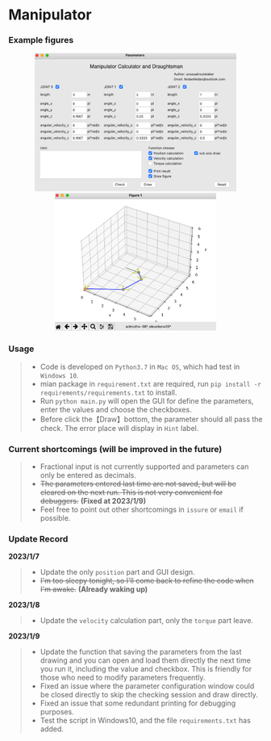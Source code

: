 # Manipulator

### Example figures

<div align=center>
<img src="https://github.com/FeiDao7943/manipulator/blob/main/figure/example_1.png" width="400px">
<img src="https://github.com/FeiDao7943/manipulator/blob/main/figure/example_2.png" width="320px">
</div>

### Usage
>* Code is developed on `Python3.7` in `Mac OS`, which had test in `Windows 10`.
>* mian package in `requirement.txt` are required, run `pip install -r requirements/requirements.txt` to install.
>* Run `python main.py` will open the GUI for define the parameters, enter the values and choose the checkboxes.
>* Before click the【Draw】bottom, the parameter should all pass the check. The error place will display in `Hint` label.

### Current shortcomings (will be improved in the future)
>* Fractional input is not currently supported and parameters can only be entered as decimals.
>* ~~The parameters entered last time are not saved, but will be cleared on the next run. This is not very convenient for debuggers.~~
   **(Fixed at 2023/1/9)**
>* Feel free to point out other shortcomings in `issure` or `email` if possible.

### Update Record
**2023/1/7**
>* Update the only `position` part and GUI design.
>* ~~I'm too sleepy tonight, so I'll come back to refine the code when I'm awake.~~ **(Already waking up)**

**2023/1/8**
>* Update the `velocity` calculation part, only the `torque` part leave.

**2023/1/9**
>* Update the function that saving the parameters from the last drawing and you can open and load them directly the next time
you run it, including the value and checkbox. This is friendly for those who need to modify parameters frequently.
>* Fixed an issue where the parameter configuration window could be closed directly to skip the checking session and draw directly.
>* Fixed an issue that some redundant printing for debugging purposes.
>* Test the script in Windows10, and the file `requirements.txt` has added.
